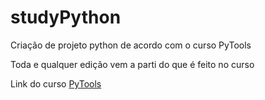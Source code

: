 # studyPython
Criação de projeto python de acordo com o curso PyTools

Toda e qualquer edição vem a parti do que é feito no curso

Link do curso [PyTools](https://plataforma.dev.pro.br/31287-pytools)